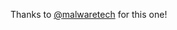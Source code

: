 Thanks to <span class="h-card" translate="no">[@<span>malwaretech</span>](https://infosec.exchange/@malwaretech)</span> for this one!